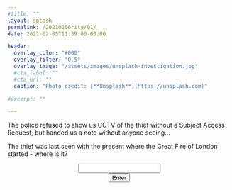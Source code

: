 ```yaml
---
#title: ""
layout: splash
permalink: /20210206rita/01/
date: 2021-02-05T11:39:00-00:00

header:
  overlay_color: "#000"
  overlay_filter: "0.5"
  overlay_image: "/assets/images/unsplash-investigation.jpg"
  #cta_label: ""
  #cta_url: ""
  caption: "Photo credit: [**Unsplash**](https://unsplash.com)"

#excerpt: ""

---
```

  
The police refused to show us CCTV of the thief without a Subject Access Request, but handed us a note without anyone seeing...

The thief was last seen with the present where the Great Fire of London started - where is it?


<center>
  <div class="wrapper">
    <form class="form1" action="https://www.albertsmysteries.com/20210206rita/">
      <div class="inputcontent">
          <input type="text" id="password" /><br />
      </div>
      <div class="buttons">
        <input
          class="orangebutton"
          type="button"
          value="Enter"
          onclick="checkPassword()" />
      </div>
    </form>
  </div>
</center>
<script src="/assets/js/20210206rita/01.js"></script>
